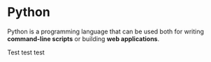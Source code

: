 # Python

Python is a programming language that can be used both for writing **command-line scripts** or building **web applications**.


Test test test